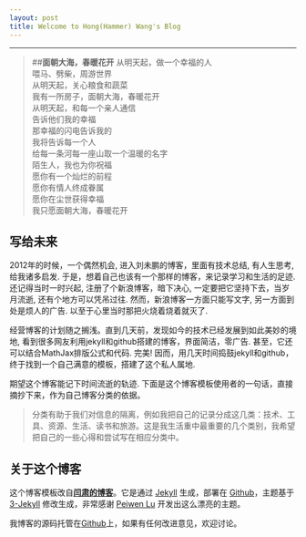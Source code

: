 ```yaml
---
layout: post
title: Welcome to Hong(Hammer) Wang's Blog
---
```


----------

>##**面朝大海，春暖花开**
>从明天起，做一个幸福的人  
>喂马、劈柴，周游世界  
>从明天起，关心粮食和蔬菜  
>我有一所房子，面朝大海，春暖花开  
>从明天起，和每一个亲人通信  
>告诉他们我的幸福  
>那幸福的闪电告诉我的  
>我将告诉每一个人  
>给每一条河每一座山取一个温暖的名字  
>陌生人，我也为你祝福  
>愿你有一个灿烂的前程  
>愿你有情人终成眷属  
>愿你在尘世获得幸福  
>我只愿面朝大海，春暖花开  


## 写给未来

2012年的时候，一个偶然机会, 进入刘未鹏的博客，里面有技术总结, 有人生思考, 给我诸多启发. 于是，想着自己也该有一个那样的博客，来记录学习和生活的足迹. 还记得当时一时兴起, 注册了个新浪博客，暗下决心, 一定要把它坚持下去，当岁月流逝, 还有个地方可以凭吊过往. 然而，新浪博客一方面只能写文字, 另一方面到处是烦人的广告. 以至于心里当时那把火烧着烧着就灭了.

经营博客的计划随之搁浅。直到几天前，发现如今的技术已经发展到如此美妙的境地, 看到很多网友利用jekyll和github搭建的博客，界面简洁，零广告. 甚至，它还可以结合MathJax排版公式和代码. 完美! 因而，用几天时间捣鼓jekyll和github，终于找到一个自己满意的模板，搭建了这个私人属地.

期望这个博客能记下时间流逝的轨迹. 下面是这个博客模板使用者的一句话，直接摘抄下来，作为自己博客分类的依据。

>分类有助于我们对信息的隔离，例如我把自己的记录分成这几类：技术、工具、资源、生活、读书和旅游。这是我生活重中最重要的几个类别，我希望把自己的一些心得和尝试写在相应分类中。

## 关于这个博客

这个博客模板改自[**闫肃的博客**](http://yansu.org/)。它是通过 [Jekyll](http://jekyllrb.com/) 生成，部署在 [Github](https://pages.github.com)，主题基于 [3-Jekyll](https://github.com/P233/3-Jekyll) 修改生成，非常感谢 [Peiwen Lu](https://github.com/P233) 开发出这么漂亮的主题。

我博客的源码托管在[Github](https://github.com/polyHong/polyHong.github.io)上，如果有任何改进意见，欢迎讨论。